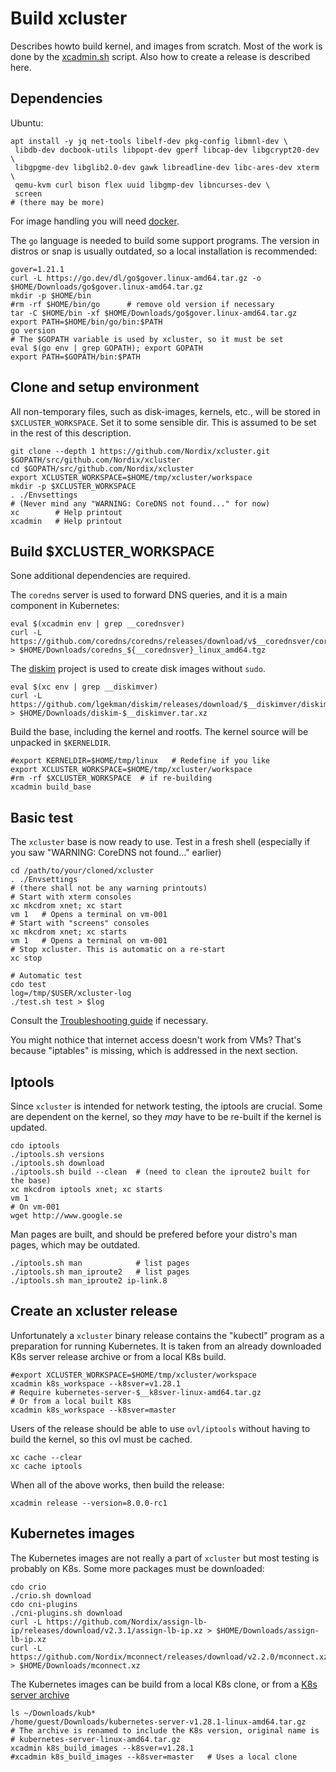 # Build xcluster

Describes howto build kernel, and images from scratch.  Most of the
work is done by the [xcadmin.sh](../xcadmin.sh) script.  Also how to
create a release is described here.

## Dependencies

Ubuntu:
```
apt install -y jq net-tools libelf-dev pkg-config libmnl-dev \
 libdb-dev docbook-utils libpopt-dev gperf libcap-dev libgcrypt20-dev \
 libgpgme-dev libglib2.0-dev gawk libreadline-dev libc-ares-dev xterm \
 qemu-kvm curl bison flex uuid libgmp-dev libncurses-dev \
 screen
# (there may be more)
```

For image handling you will need
[docker](https://www.digitalocean.com/community/tutorials/how-to-install-and-use-docker-on-ubuntu-22-04).

The `go` language is needed to build some support programs. The
version in distros or snap is usually outdated, so a local
installation is recommended:

```
gover=1.21.1
curl -L https://go.dev/dl/go$gover.linux-amd64.tar.gz -o $HOME/Downloads/go$gover.linux-amd64.tar.gz
mkdir -p $HOME/bin
#rm -rf $HOME/bin/go      # remove old version if necessary
tar -C $HOME/bin -xf $HOME/Downloads/go$gover.linux-amd64.tar.gz
export PATH=$HOME/bin/go/bin:$PATH
go version
# The $GOPATH variable is used by xcluster, so it must be set
eval $(go env | grep GOPATH); export GOPATH
export PATH=$GOPATH/bin:$PATH
```


## Clone and setup environment

All non-temporary files, such as disk-images, kernels, etc., will be
stored in `$XCLUSTER_WORKSPACE`. Set it to some sensible dir. This is
assumed to be set in the rest of this description.

```
git clone --depth 1 https://github.com/Nordix/xcluster.git $GOPATH/src/github.com/Nordix/xcluster
cd $GOPATH/src/github.com/Nordix/xcluster
export XCLUSTER_WORKSPACE=$HOME/tmp/xcluster/workspace
mkdir -p $XCLUSTER_WORKSPACE
. ./Envsettings
# (Never mind any "WARNING: CoreDNS not found..." for now)
xc        # Help printout
xcadmin   # Help printout
```

## Build $XCLUSTER_WORKSPACE

Sone additional dependencies are required.

The `coredns` server is used to forward DNS queries, and it is a main
component in Kubernetes:
```
eval $(xcadmin env | grep __corednsver)
curl -L https://github.com/coredns/coredns/releases/download/v$__corednsver/coredns_${__corednsver}_linux_amd64.tgz > $HOME/Downloads/coredns_${__corednsver}_linux_amd64.tgz
```

The [diskim](https://github.com/lgekman/diskim) project is used to
create disk images without `sudo`.

```
eval $(xc env | grep __diskimver)
curl -L https://github.com/lgekman/diskim/releases/download/$__diskimver/diskim-$__diskimver.tar.xz > $HOME/Downloads/diskim-$__diskimver.tar.xz
```

Build the base, including the kernel and rootfs. The kernel source
will be unpacked in `$KERNELDIR`.

```
#export KERNELDIR=$HOME/tmp/linux   # Redefine if you like
export XCLUSTER_WORKSPACE=$HOME/tmp/xcluster/workspace
#rm -rf $XCLUSTER_WORKSPACE  # if re-building
xcadmin build_base
```


## Basic test

The `xcluster` base is now ready to use. Test in a fresh shell
(especially if you saw "WARNING: CoreDNS not found..." earlier)

```
cd /path/to/your/cloned/xcluster
. ./Envsettings
# (there shall not be any warning printouts)
# Start with xterm consoles
xc mkcdrom xnet; xc start
vm 1   # Opens a terminal on vm-001
# Start with "screens" consoles
xc mkcdrom xnet; xc starts
vm 1   # Opens a terminal on vm-001
# Stop xcluster. This is automatic on a re-start
xc stop

# Automatic test
cdo test
log=/tmp/$USER/xcluster-log
./test.sh test > $log
```

Consult the [Troubleshooting guide](troubleshooting.md) if necessary.

You might nothice that internet access doesn't work from VMs?  That's
because "iptables" is missing, which is addressed in the next section.


## Iptools

Since `xcluster` is intended for network testing, the iptools are
crucial. Some are dependent on the kernel, so they *may* have to be
re-built if the kernel is updated.

```
cdo iptools
./iptools.sh versions
./iptools.sh download
./iptools.sh build --clean  # (need to clean the iproute2 built for the base)
xc mkcdrom iptools xnet; xc starts
vm 1
# On vm-001
wget http://www.google.se
```

Man pages are built, and should be prefered before your distro's man
pages, which may be outdated.

```
./iptools.sh man            # list pages
./iptools.sh man_iproute2   # list pages
./iptools.sh man_iproute2 ip-link.8
```


## Create an xcluster release

Unfortunately a `xcluster` binary release contains the "kubectl"
program as a preparation for running Kubernetes. It is taken from an
already downloaded K8s server release archive or from a local K8s
build.

```
#export XCLUSTER_WORKSPACE=$HOME/tmp/xcluster/workspace
xcadmin k8s_workspace --k8sver=v1.28.1
# Require kubernetes-server-$__k8sver-linux-amd64.tar.gz
# Or from a local built K8s
xcadmin k8s_workspace --k8sver=master
```

Users of the release should be able to use `ovl/iptools` without
having to build the kernel, so this ovl must be cached.

```
xc cache --clear
xc cache iptools
```

When all of the above works, then build the release:

```
xcadmin release --version=8.0.0-rc1
```


## Kubernetes images

The Kubernetes images are not really a part of `xcluster` but most
testing is probably on K8s. Some more packages must be downloaded:

```
cdo crio
./crio.sh download
cdo cni-plugins
./cni-plugins.sh download
curl -L https://github.com/Nordix/assign-lb-ip/releases/download/v2.3.1/assign-lb-ip.xz > $HOME/Downloads/assign-lb-ip.xz
curl -L https://github.com/Nordix/mconnect/releases/download/v2.2.0/mconnect.xz > $HOME/Downloads/mconnect.xz
```

The Kubernetes images can be build from a local K8s clone, or from a
[K8s server archive](
https://github.com/kubernetes/kubernetes/blob/master/CHANGELOG/CHANGELOG-1.28.md)

```
ls ~/Downloads/kub*
/home/guest/Downloads/kubernetes-server-v1.28.1-linux-amd64.tar.gz
# The archive is renamed to include the K8s version, original name is
# kubernetes-server-linux-amd64.tar.gz
xcadmin k8s_build_images --k8sver=v1.28.1
#xcadmin k8s_build_images --k8sver=master   # Uses a local clone
```
